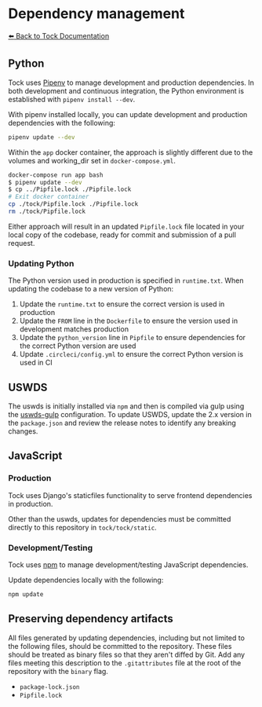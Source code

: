 # Dependency management

[:arrow_left: Back to Tock Documentation](../docs)

## Python

Tock uses [Pipenv] to manage development and production dependencies.
In both development and continuous integration, the Python environment is
established with `pipenv install --dev`.

With pipenv installed locally, you can update development and production dependencies with the following:

```sh
pipenv update --dev
```

Within the `app` docker container, the approach is slightly different due to the volumes and working_dir set in `docker-compose.yml`.

```sh
docker-compose run app bash
$ pipenv update --dev
$ cp ../Pipfile.lock ./Pipfile.lock
# Exit docker container
cp ./tock/Pipfile.lock ./Pipfile.lock
rm ./tock/Pipfile.lock
```

Either approach will result in an updated `Pipfile.lock` file located in your local copy of the codebase, ready for commit and submission of a pull request.

### Updating Python

The Python version used in production is specified in `runtime.txt`. When updating the codebase to a new version of Python:

1. Update the `runtime.txt` to ensure the correct version is used in production
2. Update the `FROM` line in the `Dockerfile` to ensure the version used in development matches production
3. Update the `python_version` line in `Pipfile` to ensure dependencies for the correct Python version are used
4. Update `.circleci/config.yml` to ensure the correct Python version is used in CI

## USWDS
The uswds is initially installed via `npm` and then is compiled via gulp using the [uswds-gulp](https://github.com/uswds/uswds) configuration. To update USWDS, update the 2.x version in the `package.json` and review the release notes to identify any breaking changes.

## JavaScript

### Production

Tock uses Django's staticfiles functionality to serve frontend dependencies in production.

Other than the uswds, updates for dependencies must be committed directly to this repository in `tock/tock/static`.

### Development/Testing
Tock uses [npm] to manage development/testing JavaScript dependencies.

Update dependencies locally with the following:

```sh
npm update
```

## Preserving dependency artifacts

All files generated by updating dependencies, including but not limited to the
following files, should be committed to the repository. These files should be
treated as binary files so that they aren't diffed by Git. Add any files meeting this
description to the `.gitattributes` file at the root of the repository with the
`binary` flag.

- `package-lock.json`
- `Pipfile.lock`

[Pipenv]: https://docs.pipenv.org/
[npm]: https://www.npmjs.com
